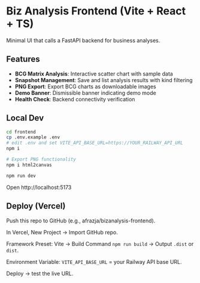 # Biz Analysis Frontend (Vite + React + TS)

Minimal UI that calls a FastAPI backend for business analyses.

## Features

- **BCG Matrix Analysis**: Interactive scatter chart with sample data
- **Snapshot Management**: Save and list analysis results with kind filtering
- **PNG Export**: Export BCG charts as downloadable images
- **Demo Banner**: Dismissible banner indicating demo mode
- **Health Check**: Backend connectivity verification

## Local Dev
```bash
cd frontend
cp .env.example .env
# edit .env and set VITE_API_BASE_URL=https://YOUR_RAILWAY_API_URL
npm i

# Export PNG functionality
npm i html2canvas

npm run dev
```

Open http://localhost:5173

## Deploy (Vercel)

Push this repo to GitHub (e.g., afrazja/bizanalysis-frontend).

In Vercel, New Project → Import GitHub repo.

Framework Preset: Vite → Build Command `npm run build` → Output `.dist` or `dist`.

Environment Variable: `VITE_API_BASE_URL` = your Railway API base URL.

Deploy → test the live URL.
